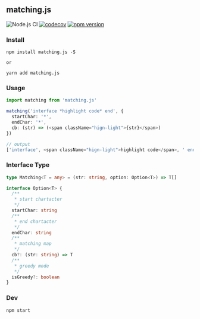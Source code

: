 ## matching.js

![Node.js CI](https://github.com/Cacivy/matching.js/workflows/Node.js%20CI/badge.svg)
[![codecov](https://codecov.io/gh/Cacivy/matching.js/branch/master/graph/badge.svg)](https://codecov.io/gh/Cacivy/matching.js)
[![npm version](https://badge.fury.io/js/matching.js.svg)](https://badge.fury.io/js/matching.js)

### Install

```node
npm install matching.js -S

or

yarn add matching.js
```

### Usage

```typescript
import matching from 'matching.js'

matching('interface *highlight code* end', {
  startChar: '*',
  endChar: '*',
  cb: (str) => (<span className="hign-light">{str}</span>)
})

// output
['interface', <span className="hign-light">highlight code</span>, ' end']
```

### Interface Type

```typescript
type Matching<T = any> = (str: string, option: Option<T>) => T[]

interface Option<T> {
  /**
   * start chartacter
   */
  startChar: string
  /**
   * end chartacter
   */
  endChar: string
  /**
   * matching map
   */
  cb?: (str: string) => T
  /**
   * greedy mode
   */
  isGreedy?: boolean
}
```

### Dev

```bash
npm start
```
